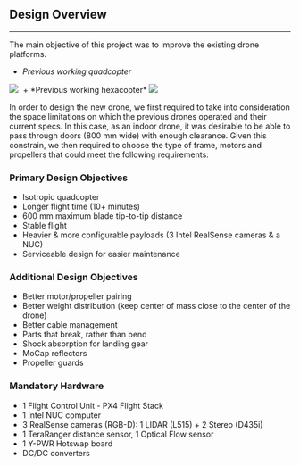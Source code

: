 ## Design Overview
---

The main objective of this project was to improve the existing drone platforms.


  + *Previous working quadcopter*
<kbd>
  <img src="https://drive.google.com/uc?export=view&id=1S6N-BE8nQSU5emsR-n_m0tD9OuC-3pNb">
</kbd>
  + *Previous working hexacopter*
  <kbd>
    <img src="https://drive.google.com/uc?export=view&id=1Fe6wwjZy6Nwv8JpEMQuKM2kAXpSoLfZj">
  </kbd>

 In order to design the new drone, we first required to take into consideration the space limitations on which the previous drones operated and their current specs. In this case, as an indoor drone, it was desirable to be able to pass through doors (800 mm wide) with enough clearance. Given this constrain, we then required to choose the type of frame, motors and propellers that could meet the following requirements:

### Primary Design Objectives

 * Isotropic quadcopter
 * Longer flight time (10+ minutes)
 * 600 mm maximum blade tip-to-tip distance
 * Stable flight
 * Heavier & more configurable payloads (3 Intel RealSense cameras & a NUC)
 * Serviceable design for easier maintenance

### Additional Design Objectives

 * Better motor/propeller pairing
 * Better weight distribution (keep center of mass close to the center of the drone)
 * Better cable management
 * Parts that break, rather than bend
 * Shock absorption for landing gear
 * MoCap reflectors
 * Propeller guards

### Mandatory Hardware

 * 1 Flight Control Unit - PX4 Flight Stack
 * 1 Intel NUC computer
 * 3 RealSense cameras (RGB-D): 1 LIDAR (L515) + 2 Stereo (D435i)
 * 1 TeraRanger distance sensor, 1 Optical Flow sensor
 * 1 Y-PWR Hotswap board
 * DC/DC converters
